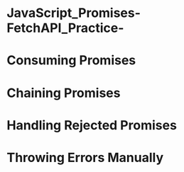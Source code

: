 # JavaScript_Promises-FetchAPI_Practice-

# Consuming Promises

# Chaining Promises

# Handling Rejected Promises

# Throwing Errors Manually
